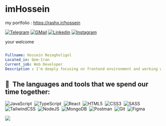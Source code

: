 # imHossein

my portfolio : https://rashx.ir/hossein

[![Telegram](https://img.shields.io/badge/-telegram-05122A?style=flat&logo=telegram)](https://t.me/hosseinrg)
[![GMail](https://img.shields.io/badge/-gmail-05122A?style=flat&logo=gmail)](mailto:hosinrg1380@gmail.com) 
[![Linkedin](https://img.shields.io/badge/-Linkedin-05122A?style=flat&logo=Linkedin)](1)
[![Instagram](https://img.shields.io/badge/-instagram-05122A?style=flat&logo=instagram)](https://www.instagram.com/h0sein11/?hl=en)


your welcome

```yaml

Fullname: Hossein Rezagholigol
Located_in: Qom-Iran
Current_job: Web Developer
Description : I'm deeply focusing on frontend environment and working with languages and tools such as JavaScript, TypeScript, React.js

```

<h2> 🚀 &nbsp;The languages and tools that we spend our time together:</h2>

![JavaScript](https://img.shields.io/badge/-JavaScript-05122A?style=flat&logo=javascript)&nbsp;
![TypeScript](https://img.shields.io/badge/-TypeScript-05122A?style=flat&logo=TypeScript)&nbsp;
![React](https://img.shields.io/badge/-React-05122A?style=flat&logo=react)&nbsp;
![HTML5](https://img.shields.io/badge/-html5-05122A?style=flat&logo=html5)&nbsp;
![CSS3](https://img.shields.io/badge/-CSS3-05122A?style=flat&logo=CSS3&logoColor=1572B6)&nbsp;
![SASS](https://img.shields.io/badge/-SASS-05122A?style=flat&logo=SASS)&nbsp;
![TailwindCSS](https://img.shields.io/badge/-tailwindcss-05122A?style=flat&logo=tailwindcss)&nbsp;
![NodeJS](https://img.shields.io/badge/-node.js-05122A?style=flat&logo=node.js)&nbsp;
![MongoDB](https://img.shields.io/badge/-mongodb-05122A?style=flat&logo=mongodb)&nbsp;
![Postman](https://img.shields.io/badge/-postman-05122A?style=flat&logo=postman)&nbsp;
![Git](https://img.shields.io/badge/-git-05122A?style=flat&logo=git)&nbsp;
![Figma](https://img.shields.io/badge/-figma-05122A?style=flat&logo=figma)&nbsp;

<p align="left">
  <img src="https://capsule-render.vercel.app/api?type=waving&color=gradient&height=100&section=footer"/>
</p>
